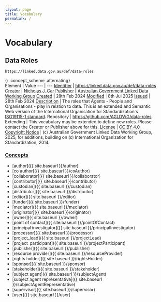```yaml
---
layout: page
title: Vocabulary
permalink: /
---
```

# Vocabulary

## Data Roles 

`https://linked.data.gov.au/def/data-roles`

{: .concept_scheme .alternating}  
Element | Value
--- | ---
[Identifier](https://schema.org/identifier) | <https://linked.data.gov.au/def/data-roles>
[Creator](https://schema.org/creator) | [Nicholas J. Car](http://orcid.org/0000-0002-8742-7730)
[Publisher](https://schema.org/publisher) | [Australian Government Linked Data Working Group](https://linked.data.gov.au)
[Created](https://schema.org/dateCreated) | 28th Feb 2024
[Modified](https://schema.org/dateModified) | 8th Jul 2025
[Issued](https://schema.org/dateIssued) | 28th Feb 2024
[Description](https://schema.org/description) | The roles that Agents - People and Organisations - play in relation to data. This is an extended and Semantic Web version of the International Organisation for Standardization's [ISO19115-1 standard](https://www.iso.org/standard/53798.html).
Repository | <https://github.com/AGLDWG/data-roles>
Extending | This vocabulary may be extended to define new roles. Please contact the Creator or Publisher above for this.
[License](https://schema.org/license) | [CC BY 4.0](https://creativecommons.org/licenses/by/4.0/)
[Copyright Notice](https://schema.org/copyrightNotice) | (c) Australian Government Linked Data Working Group, 2025, for additions, building on (c) International Organization for Standardization, 2014.

### [Concepts](https://www.w3.org/TR/skos-reference/#concepts)

* [author]({{ site.baseurl }}/author)
* [co author]({{ site.baseurl }}/coAuthor)
* [collaborator]({{ site.baseurl }}/collaborator)
* [contributor]({{ site.baseurl }}/contributor)
* [custodian]({{ site.baseurl }}/custodian)
* [distributor]({{ site.baseurl }}/distributor)
* [editor]({{ site.baseurl }}/editor)
* [funder]({{ site.baseurl }}/funder)
* [mediator]({{ site.baseurl }}/mediator)
* [originator]({{ site.baseurl }}/originator)
* [owner]({{ site.baseurl }}/owner)
* [point of contact]({{ site.baseurl }}/pointOfContact)
* [principal investigator]({{ site.baseurl }}/principalInvestigator)
* [processor]({{ site.baseurl }}/processor)
* [project_lead]({{ site.baseurl }}/projectLead)
* [project_participant]({{ site.baseurl }}/projectParticipant)
* [publisher]({{ site.baseurl }}/publisher)
* [resource provider]({{ site.baseurl }}/resourceProvider)
* [rights holder]({{ site.baseurl }}/rightsHolder)
* [sponsor]({{ site.baseurl }}/sponsor)
* [stakeholder]({{ site.baseurl }}/stakeholder)
* [subject agent]({{ site.baseurl }}/subjectAgent)
* [subject agent representative]({{ site.baseurl }}/subjectAgentRepresentative)
* [supervisor]({{ site.baseurl }}/supervisor)
* [user]({{ site.baseurl }}/user)

